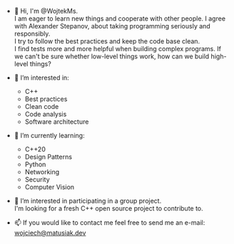 - 👋 Hi, I'm @WojtekMs.  
I am eager to learn new things and cooperate with other people. I agree with Alexander Stepanov, about taking programming seriously and responsibly.  
I try to follow the best practices and keep the code base clean.  
I find tests more and more helpful when building complex programs. If we can't be sure whether low-level things work, how can we build high-level things?

- 👀 I’m interested in:
  -  C++ 
  -  Best practices
  -  Clean code
  -  Code analysis
  -  Software architecture
  
- 🌱 I’m currently learning:
  -  C++20
  -  Design Patterns
  -  Python
  -  Networking
  -  Security
  -  Computer Vision
  
- 💞️ I’m interested in participating in a group project.  
I'm looking for a fresh C++ open source project to contribute to.

- 📫 If you would like to contact me feel free to send me an e-mail: wojciech@matusiak.dev

<!---
WojtekMs/WojtekMs is a ✨ special ✨ repository because its `README.md` (this file) appears on your GitHub profile.
You can click the Preview link to take a look at your changes.
--->
